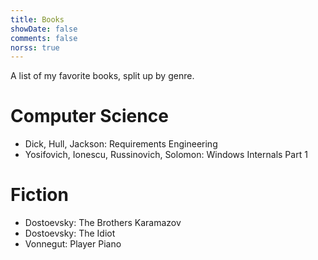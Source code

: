 ```yaml
---
title: Books
showDate: false
comments: false
norss: true
---
```


A list of my favorite books, split up by genre.

# Computer Science
- Dick, Hull, Jackson: Requirements Engineering
- Yosifovich, Ionescu, Russinovich, Solomon: Windows Internals Part 1


# Fiction
- Dostoevsky: The Brothers Karamazov
- Dostoevsky: The Idiot
- Vonnegut: Player Piano
